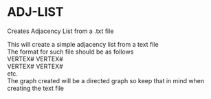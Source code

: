 # ADJ-LIST
Creates Adjacency List from a .txt file

This will create a simple adjacency list from a text file<br/>
The format for such file should be as follows<br/>
VERTEX# VERTEX#<br/>
VERTEX# VERTEX#<br/>
etc.<br/>
The graph created will be a directed graph so keep that in mind when creating the text file<br/>
